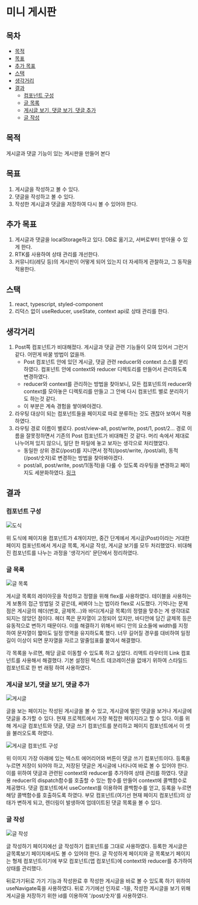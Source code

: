 # 미니 게시판

## 목차

- [목적](#목적)
- [목표](#목표)
- [추가 목표](#추가-목표)
- [스택](#스택)
- [생각거리](#생각거리)
- [결과](#결과)
  - [컴포넌트 구성](#컴포넌트-구성)
  - [글 목록](#글-목록)
  - [게시글 보기, 댓글 보기, 댓글 추가](#게시글보기)
  - [글 작성](#글-작성)
  
## 목적
게시글과 댓글 기능이 있는 게시판을 만들어 본다

## 목표
1. 게시글을 작성하고 볼 수 있다.
2. 댓글을 작성하고 볼 수 있다.
3. 작성한 게시글과 댓글을 저장하여 다시 볼 수 있어야 한다.

## 추가 목표
1. 게시글과 댓글을 localStorage하고 있다. DB로 옮기고, 서버로부터 받아올 수 있게 한다.
2. RTK를 사용하여 상태 관리를 개선한다.
3. 커뮤니티(레딧 등)의 게시판이 어떻게 되어 있는지 더 자세하게 관찰하고, 그 동작을 적용한다.

## 스택
1. react, typescript, styled-component
2. 리덕스 없이 useReducer, useState, context api로 상태 관리를 한다.

## 생각거리
1. Post쪽 컴포넌트가 비대해졌다. 게시글과 댓글 관련 기능들이 모여 있어서 그런거 같다. 어떤게 바꿀 방법이 없을까.
   - Post 컴포넌트 안에 있던 게시글, 댓글 관련 reducer와 context 소스를 분리하였다. 컴포넌트 안에 context와 reducer 디렉토리를 만들어서 관리하도록 변경하였다.
   - reducer와 context를 관리하는 방법을 찾아보니, 모든 컴포넌트의 reducer와 context를 모아놓은 디렉토리를 만들고 그 안에 다시 컴포넌트 별로 분리하기도 하는것 같다.
   - 이 부분은 계속 경험을 쌓아봐야겠다. 
2. 라우팅 대상이 되는 컴포넌트들을 페이지로 따로 분류하는 것도 괜찮아 보여서 적용하였다.
3. 라우팅 경로 이름이 별로다. post/view-all, post/write, post/1, post/2... 경로 이름을 잘못정하면서 기존의 Post 컴포넌트가 비대해진 것 같다. 머리 속에서 제대로 나누어져 있지 않으니, 일단 한 파일에 놓고 보자는 생각으로 처리했었다.
   - 동일한 상위 경로(/post)를 지니면서 정적(/post/write, /post/all), 동적(/post/숫자)로 변경하는 방법을 찾아봐야겠다.
   - post/all, post/write, post/1(동적)을 다룰 수 있도록 라우팅을 변경하고 페이지도 세분화하였다. [링크](https://stackoverflow.com/questions/73626071/how-to-implement-a-nested-route-with-a-dynamic-route)

## 결과

### 컴포넌트 구성
![도식](/reference/diagram.png)

위 도식에 페이지용 컴포넌트가 4개이지만, 중간 단계에서 게시글(Post)이라는 거대한 페이지 컴포넌트에서 게시글 목록, 게시글 작성, 게시글 보기를 모두 처리했었다.
비대해진 컴포넌트를 나누는 과정을 '생각거리' 문단에서 정리하였다.

### 글 목록
![글 목록](/reference/post-all.png)

게시글 목록의 레이아웃을 작성하고 정렬을 위해 flex를 사용하였다. 
테이블을 사용하는게 보통의 접근 방법일 것 같은데, 써봐야 느는 법이라 flex로 시도했다.
기억나는 문제점은 게시글의 헤더(번호, 글제목...)와 바디(게시글 목록)의 정렬을 맞추는 게 생각대로 되지는 않았던 점이다.
헤더 쪽은 문자열이 고정되어 있지만, 바디안에 담긴 글제목 등은 유동적으로 변하기 때문이다.
이를 해결하기 위해서 바디 안의 요소들에 width를 지정하여 문자열이 짧아도 일정 영역을 유지하도록 했다.
너무 길어질 경우를 대비하여 일정 길이 이상이 되면 문자열을 자르고 말줄임표를 붙여서 해결했다.

각 목록을 누르면, 해당 글로 이동할 수 있도록 하고 싶었다.
리액트 라우터의 Link 컴포넌트를 사용해서 해결했다.
기본 설정된 텍스트 데코레이션을 없애기 위하여 스타일드 컴포넌트로 한 번 래핑 하여 사용하였다.

### 게시글 보기, 댓글 보기, 댓글 추가 <a name="게시글보기"></a>
![게시글](/reference/post-each.png)

글을 보는 페이지는 작성된 게시글을 볼 수 있고, 게시글에 딸린 댓글을 보거나 게시글에 댓글을 추가할 수 있다.
현재 프로젝트에서 가장 복잡한 페이지라고 할 수 있다.
이를 위해 게시글 컴포넌트와 댓글, 댓글 쓰기 컴포넌트를 분리하고 페이지 컴포넌트에서 이 셋을 불러오도록 하였다.

![게시글 컴포넌트 구성](/reference/post-page.png)

위 이미지 가장 아래에 있는 텍스트 에어리어와 버튼이 댓글 쓰기 컴포넌트이다.
등록을 누르면 저장이 되어야 하고, 저장된 댓글은 게시글에 나타나여 바로 볼 수 있어야 한다.
이를 위하여 댓글과 관련된 context와 reducer를 추가하여 상태 관리를 하였다.
댓글용 reducer의 dispatch함수를 호출할 수 있는 함수를 만들어 context에 콜백함수로 제공했다.
댓글 컴포넌트에서 useContext를 이용하여 콜백함수를 얻고, 등록을 누르면 해당 콜백함수를 호출하도록 하였다.
부모 컴포넌트(여기선 현재 페이지 컴포넌트)의 상태가 변하게 되고, 렌더링이 발생하여 업데이트된 댓글 목록을 볼 수 있다.

### 글 작성
![글 작성](/reference/post-write.png)

글 작성하기 페이지에선 글 작성하기 컴포넌트를 그대로 사용하였다.
등록한 게시글은 글목록보기 페이지에서도 볼 수 있어야 한다.
글 작성하게 페이지와 글 목록보기 페이지는 형제 컴포넌트이기에 부모 컴포넌트(앱 컴포넌트)에 context와 reducer를 추가하여 상태를 관리했다.

뒤로가기뒤로 가기 기능과 작성완료 후 작성한 게시글을 바로 볼 수 있도록 하기 위하여 useNavigate훅을 사용하였다. 
뒤로 가기에선 인자로 -1을, 작성한 게시글을 보기 위해 게시글을 저장하기 위한 id를 이용하여 '/post/숫자'를 사용하였다.
